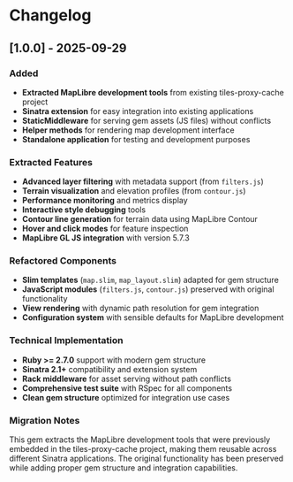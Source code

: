 # Changelog

## [1.0.0] - 2025-09-29

### Added
- **Extracted MapLibre development tools** from existing tiles-proxy-cache project
- **Sinatra extension** for easy integration into existing applications
- **StaticMiddleware** for serving gem assets (JS files) without conflicts
- **Helper methods** for rendering map development interface
- **Standalone application** for testing and development purposes

### Extracted Features
- **Advanced layer filtering** with metadata support (from `filters.js`)
- **Terrain visualization** and elevation profiles (from `contour.js`)
- **Performance monitoring** and metrics display
- **Interactive style debugging** tools
- **Contour line generation** for terrain data using MapLibre Contour
- **Hover and click modes** for feature inspection
- **MapLibre GL JS integration** with version 5.7.3

### Refactored Components
- **Slim templates** (`map.slim`, `map_layout.slim`) adapted for gem structure
- **JavaScript modules** (`filters.js`, `contour.js`) preserved with original functionality
- **View rendering** with dynamic path resolution for gem integration
- **Configuration system** with sensible defaults for MapLibre development

### Technical Implementation
- **Ruby >= 2.7.0** support with modern gem structure
- **Sinatra 2.1+** compatibility and extension system
- **Rack middleware** for asset serving without path conflicts
- **Comprehensive test suite** with RSpec for all components
- **Clean gem structure** optimized for integration use cases

### Migration Notes
This gem extracts the MapLibre development tools that were previously embedded in the tiles-proxy-cache project, making them reusable across different Sinatra applications. The original functionality has been preserved while adding proper gem structure and integration capabilities.
